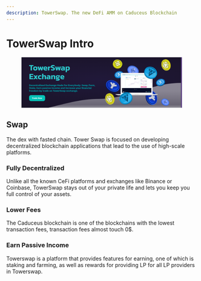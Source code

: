 ```yaml
---
description: TowerSwap. The new DeFi AMM on Caduceus Blockchain
---
```


# TowerSwap Intro

<figure><img src=".gitbook/assets/1 (2).png" alt=""><figcaption></figcaption></figure>

## Swap

The dex with fasted chain. Tower Swap is focused on developing decentralized blockchain applications that lead to the use of high-scale platforms.

### Fully Decentralized

Unlike all the known CeFi platforms and exchanges like Binance or Coinbase, TowerSwap stays out of your private life and lets you keep you full control of your assets.

### Lower Fees

The Caduceus blockchain is one of the blockchains with the lowest transaction fees, transaction fees almost touch 0$.



### Earn Passive Income

Towerswap is a platform that provides features for earning, one of which is staking and farming, as well as rewards for providing LP for all LP providers in Towerswap.
